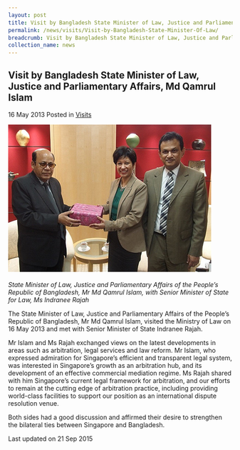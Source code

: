 ```yaml
---
layout: post
title: Visit by Bangladesh State Minister of Law, Justice and Parliamentary Affairs, Md Qamrul Islam
permalink: /news/visits/Visit-by-Bangladesh-State-Minister-Of-Law/
breadcrumb: Visit by Bangladesh State Minister of Law, Justice and Parliamentary Affairs, Md Qamrul Islam
collection_name: news
---
```


<style>
.image {width: 600px;}
.image img {max-width: 100%;}
</style>

Visit by Bangladesh State Minister of Law, Justice and Parliamentary Affairs, Md Qamrul Islam
---

16 May 2013 Posted in [Visits](/news/visits/)

<div class="image"><img src="/images/Bangladesh_visit.jpg/"></div><br>
<i>State Minister of Law, Justice and Parliamentary Affairs of the People’s Republic of Bangladesh, Mr Md Qamrul Islam, with Senior Minister of State for Law, Ms Indranee Rajah</i>

The State Minister of Law, Justice and Parliamentary Affairs of the People’s Republic of Bangladesh, Mr Md Qamrul Islam, visited the Ministry of Law on 16 May 2013 and met with Senior Minister of State Indranee Rajah.

Mr Islam and Ms Rajah exchanged views on the latest developments in areas such as arbitration, legal services and law reform. Mr Islam, who expressed admiration for Singapore’s efficient and transparent legal system, was interested in Singapore’s growth as an arbitration hub, and its development of an effective commercial mediation regime. Ms Rajah shared with him Singapore’s current legal framework for arbitration, and our efforts to remain at the cutting edge of arbitration practice, including providing world-class facilities to support our position as an international dispute resolution venue.

Both sides had a good discussion and affirmed their desire to strengthen the bilateral ties between Singapore and Bangladesh.

<p class="right-side-updated">Last updated on 21 Sep 2015</p>
